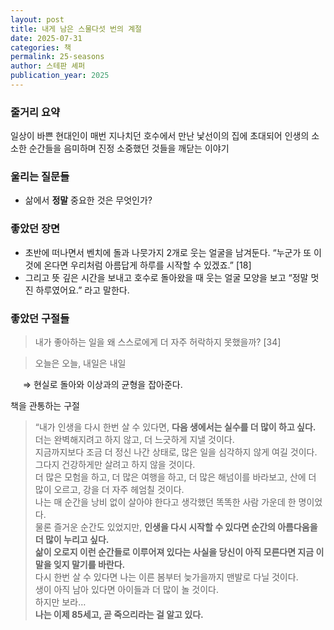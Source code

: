 ```yaml
---
layout: post
title: 내게 남은 스물다섯 번의 계절
date: 2025-07-31
categories: 책
permalink: 25-seasons
author: 스테판 셰퍼
publication_year: 2025
---
```


### 줄거리 요약

일상이 바쁜 현대인이 매번 지나치던 호수에서 만난 낯선이의 집에 초대되어 인생의 소소한 순간들을 음미하며 진정 소중했던 것들을 깨닫는 이야기

### 울리는 질문들

- 삶에서 **정말** 중요한 것은 무엇인가?

### 좋았던 장면

- 초반에 떠나면서 벤치에 돌과 나뭇가지 2개로 웃는 얼굴을 남겨둔다. “누군가 또 이것에 온다면 우리처럼 아름답게 하루를 시작할 수 있겠죠.” [18]
- 그리고 뜻 깊은 시간을 보내고 호수로 돌아왔을 때 웃는 얼굴 모양을 보고 “정말 멋진 하루였어요.” 라고 말한다.

### 좋았던 구절들

> 내가 좋아하는 일을 왜 스스로에게 더 자주 허락하지 못했을까? [34]

> 오늘은 오늘, 내일은 내일

&nbsp;&nbsp;&nbsp;&nbsp; ⇒ 현실로 돌아와 이상과의 균형을 잡아준다.

책을 관통하는 구절

> “내가 인생을 다시 한번 살 수 있다면, **다음 생에서는 실수를 더 많이 하고 싶다.**<br/>
더는 완벽해지려고 하지 않고, 더 느긋하게 지낼 것이다.<br/>
지금까지보다 조금 더 정신 나간 상태로, 많은 일을 심각하지 않게 여길 것이다.<br/>
그다지 건강하게만 살려고 하지 않을 것이다.<br/>
더 많은 모험을 하고, 더 많은 여행을 하고, 더 많은 해넘이를 바라보고, 산에 더 많이 오르고, 강을 더 자주 헤엄칠 것이다.<br/>
나는 매 순간을 낭비 없이 살아야 한다고 생각했던 똑똑한 사람 가운데 한 명이었다.<br/>
물론 즐거운 순간도 있었지만, **<emphasis>인생을 다시 시작할 수 있다면 순간의 아름다움을 더 많이 누리고 싶다.</emphasis>**<br/>
**삶이 오로지 이런 순간들로 이루어져 있다는 사실을 당신이 아직 모른다면 지금 이 말을 잊지 말기를 바란다.**<br/>
다시 한번 살 수 있다면 나는 이른 봄부터 늦가을까지 맨발로 다닐 것이다.<br/>
생이 아직 남아 있다면 아이들과 더 많이 놀 것이다.<br/>
하지만 보라…<br/>
**나는 이제 85세고, 곧 죽으리라는 걸 알고 있다.**<br/>
>
